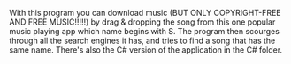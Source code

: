 With this program you can download music (BUT ONLY COPYRIGHT-FREE AND FREE MUSIC!!!!!) by drag & dropping the song from this one popular music playing app which name begins with S. The program then scourges through all the search engines it has, and tries to find a song that has the same name. There's also the C# version of the application in the C# folder.